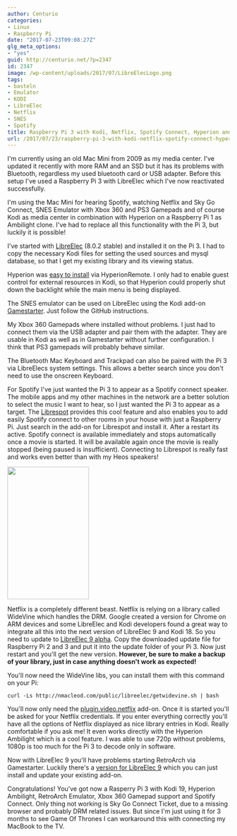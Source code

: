 ```yaml
---
author: Centurio
categories:
- Linux
- Raspberry Pi
date: "2017-07-23T09:08:27Z"
glg_meta_options:
- "yes"
guid: http://centurio.net/?p=2347
id: 2347
image: /wp-content/uploads/2017/07/LibreElecLogo.png
tags:
- basteln
- Emulator
- KODI
- LibreElec
- Netflix
- SNES
- Spotify
title: Raspberry Pi 3 with Kodi, Netflix, Spotify Connect, Hyperion and RetroArch
url: /2017/07/23/raspberry-pi-3-with-kodi-netflix-spotify-connect-hyperion-and-retroarch/
---
```

I'm currently using an old Mac Mini from 2009 as my media center. I've updated it recently with more RAM and an SSD but it has its problems with Bluetooth, regardless my used bluetooth card or USB adapter. Before this setup I've used a Raspberry Pi 3 with LibreElec which I've now reactivated successfully.

I'm using the Mac Mini for hearing Spotify, watching Netflix and Sky Go Connect, SNES Emulator with Xbox 360 and PS3 Gamepads and of course Kodi as media center in combination with Hyperion on a Raspberry Pi 1 as Ambilight clone. I've had to replace all this functionality with the Pi 3, but luckily it is possible!

<p class="p1">
  I've started with <a href="https://libreelec.tv/">LibreElec</a> (8.0.2 stable) and installed it on the Pi 3. I had to copy the necessary Kodi files for setting the used sources and mysql database, so that I get my existing library and its viewing status.
</p>

<p class="p1">
  Hyperion was <a href="https://docs.hyperion-project.org/en/user/Installation.html">easy to install</a> via HyperionRemote. I only had to enable guest control for external resources in Kodi, so that Hyperion could properly shut down the backlight while the main menu is being displayed.
</p>

<p class="p1">
  The SNES emulator can be used on LibreElec using the Kodi add-on <a href="https://github.com/bite-your-idols/Gamestarter">Gamestarter</a>. Just follow the GitHub instructions.
</p>

<p class="p1">
  My Xbox 360 Gamepads where installed without problems. I just had to connect them via the USB adapter and pair them with the adapter. They are usable in Kodi as well as in Gamestarter without further configuration. I think that PS3 gamepads will probably behave similar.
</p>

<p class="p1">
  The Bluetooth Mac Keyboard and Trackpad can also be paired with the Pi 3 via LibreElecs system settings. This allows a better search since you don't need to use the onscreen Keyboard.
</p>

<p class="p1">
  For Spotify I've just wanted the Pi 3 to appear as a Spotify connect speaker. The mobile apps and my other machines in the network are a better solution to select the music I want to hear, so I just wanted the Pi 3 to appear as a target. The <a href="https://forum.libreelec.tv/thread/8438-librespot-addon/">Librespot</a> provides this cool feature and also enables you to add easily Spotify connect to other rooms in your house with just a Raspberry Pi. Just search in the add-on for Librespot and install it. After a restart its active. Spotify connect is available immediately and stops automatically once a movie is started. It will be available again once the movie is really stopped (being paused is insufficient). Connecting to Librespot is really fast and works even better than with my Heos speakers!
</p>

<a href="http://centurio.net/2017/07/23/raspberry-pi-3-with-kodi-netflix-spotify-connect-hyperion-and-retroarch/spotifyconnectpi3/" rel="attachment wp-att-2348"><img loading="lazy" class="aligncenter size-medium wp-image-2348" src="http://centurio.net/wp-content/uploads/2017/07/SpotifyConnectPi3-185x300.png" alt="" width="185" height="300" srcset="https://centurio.net/wp-content/uploads/2017/07/SpotifyConnectPi3-185x300.png 185w, https://centurio.net/wp-content/uploads/2017/07/SpotifyConnectPi3.png 560w" sizes="(max-width: 185px) 100vw, 185px" /></a>

<p class="p1">
  Netflix is a completely different beast. Netflix is relying on a library called WideVine which handles the DRM. Google created a version for Chrome on ARM devices and some LibreElec and Kodi developers found a great way to integrate all this into the next version of LibreElec 9 and Kodi 18. So you need to update to <span class="s2"> <a href="https://forum.kodi.tv/showthread.php?tid=298461">LibreElec 9 alpha</a>. Copy the downloaded update file for Raspberry Pi 2 and 3 and put it into the update folder of your Pi 3. Now just restart and you'll get the new version. <strong>However, be sure to make a backup of your library, just in case anything doesn't work as expected!</strong></span>
</p>

You'll now need the WideVine libs, you can install them with this command on your Pi:

```lang-bash
curl -Ls http://nmacleod.com/public/libreelec/getwidevine.sh | bash
```

You'll now only need the [plugin.video.netflix](https://github.com/asciidisco/plugin.video.netflix) add-on. Once it is started you'll be asked for your Netflix credentials. If you enter everything correctly you'll have all the options of Netflix displayed as nice library entries in Kodi. Really comfortable if you ask me! It even works directly with the Hyperion Ambilight which is a cool feature. I was able to use 720p without problems, 1080p is too much for the Pi 3 to decode only in software.

Now with LibreElec 9 you'll have problems starting RetroArch via Gamestarter. Luckily there's a [version for LibreElec 9](https://github.com/bite-your-idols/Gamestarter/releases) which you can just install and update your existing add-on.

Congratulations! You've got now a Rasperry Pi 3 with Kodi 19, Hyperion Ambilight, RetroArch Emulator, Xbox 360 Gamepad support and Spotify Connect. Only thing not working is Sky Go Connect Ticket, due to a missing browser and probably DRM related issues. But since I'm just using it for 3 months to see Game Of Thrones I can workaround this with connecting my MacBook to the TV.
